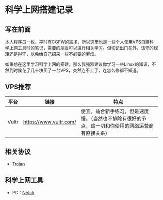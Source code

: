 # 科学上网搭建记录

## 写在前面

本人程序员一枚，平时有CGFW的需求，所以这里也是一些个人使用VPS自建科学上网工具时的笔记，需要的朋友可以进行相关学习。但切记出门在外，该守的规矩还是得守，以免给自己招来一些不必要的麻烦。

如果想在这里学习科学上网的搭建，那么我强烈建议你学习一些Linux的知识，不然到时候花了几十块买了一台VPS，突然连不上了，连怎么修都不知道。

## VPS推荐

|平台|链接|特点|
|--|--|--|
|Vultr|https://www.vultr.com/|便宜，适合新手练习，但是速度慢。（当然也不排除有很好的节点，这一切和你使用的网络运营商有直接关系）|

## 相关协议

- [Trojan]()

## 科学上网工具

- PC：[Netch](https://github.com/netchx/netch)
